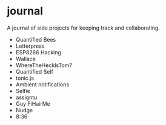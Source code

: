 # journal
A journal of side projects for keeping track and collaborating.

* Quantified Bees
* Letterpress
* ESP8266 Hacking
* Wallace
* WhereTheHeckIsTom?
* Quantified Self
* tonic.js
* Ambient notifications
* Selfie
* assigntu
* Guy FiHairMe
* Nudge
* 8:36
